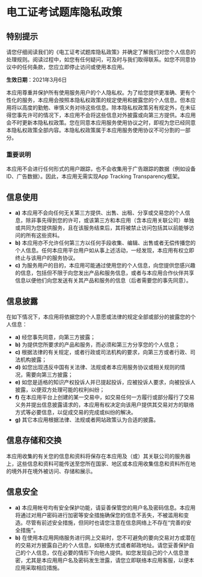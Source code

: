 # 电工证考试题库隐私政策

## 特别提示
请您仔细阅读我们的《电工证考试题库隐私政策》并确定了解我们对您个人信息的处理规则。阅读过程中，如您有任何疑问，可及时与我们取得联系。如您不同意协议中的任何条款，您应立即停止访问或使用本应用。

**生效日期**：2021年3月6日

本应用尊重并保护所有使用服务用户的个人隐私权。为了给您提供更准确、更有个性化的服务，本应用会按照本隐私权政策的规定使用和披露您的个人信息。但本应用将以高度的勤勉、审慎义务对待这些信息。除本隐私权政策另有规定外，在未征得您事先许可的情况下，本应用不会将这些信息对外披露或向第三方提供。本应用会不时更新本隐私权政策。您在同意本应用服务使用协议之时，即视为您已经同意本隐私权政策全部内容。本隐私权政策属于本应用服务使用协议不可分割的一部分。

### 重要说明
本应用不会进行任何形式的用户跟踪，也不会收集用于广告跟踪的数据（例如设备ID、广告数据）。因此，本应用无需实现App Tracking Transparency框架。

## 信息使用
- **a)** 本应用不会向任何无关第三方提供、出售、出租、分享或交易您的个人信息，除非事先得到您的许可，或该第三方和本应用（含本应用关联公司）单独或共同为您提供服务，且在该服务结束后，其将被禁止访问包括其以前能够访问的所有这些资料。
- **b)** 本应用亦不允许任何第三方以任何手段收集、编辑、出售或者无偿传播您的个人信息。任何本应用平台用户如从事上述活动，一经发现，本应用有权立即终止与该用户的服务协议。
- **c)** 为服务用户的目的，本应用可能通过使用您的个人信息，向您提供您感兴趣的信息，包括但不限于向您发出产品和服务信息，或者与本应用合作伙伴共享信息以便他们向您发送有关其产品和服务的信息（后者需要您的事先同意）。

## 信息披露
在如下情况下，本应用将依据您的个人意愿或法律的规定全部或部分的披露您的个人信息：
- **a)** 经您事先同意，向第三方披露；
- **b)** 为提供您所要求的产品和服务，而必须和第三方分享您的个人信息；
- **c)** 根据法律的有关规定，或者行政或司法机构的要求，向第三方或者行政、司法机构披露；
- **d)** 如您出现违反中国有关法律、法规或者本应用服务协议或相关规则的情况，需要向第三方披露；
- **e)** 如您是适格的知识产权投诉人并已提起投诉，应被投诉人要求，向被投诉人披露，以便双方处理可能的权利纠纷；
- **f)** 在本应用平台上创建的某一交易中，如交易任何一方履行或部分履行了交易义务并提出信息披露请求的，本应用有权决定向该用户提供其交易对方的联络方式等必要信息，以促成交易的完成或纠纷的解决。
- **g)** 其它本应用根据法律、法规或者网站政策认为合适的披露。

## 信息存储和交换
本应用收集的有关您的信息和资料将保存在本应用及（或）其关联公司的服务器上，这些信息和资料可能传送至您所在国家、地区或本应用收集信息和资料所在地的境外并在境外被访问、存储和展示。

## 信息安全
- **a)** 本应用帐号均有安全保护功能，请妥善保管您的用户名及密码信息。本应用将通过对用户密码进行加密等安全措施确保您的信息不丢失，不被滥用和变造。尽管有前述安全措施，但同时也请您注意在信息网络上不存在“完善的安全措施”。
- **b)** 在使用本应用网络服务进行网上交易时，您不可避免的要向交易对方或潜在的交易对方披露自己的个人信息，如联络方式或者邮政地址。请您妥善保护自己的个人信息，仅在必要的情形下向他人提供。如您发现自己的个人信息泄密，尤其是本应用用户名及密码发生泄露，请您立即联络本应用客服，以便本应用采取相应措施。
